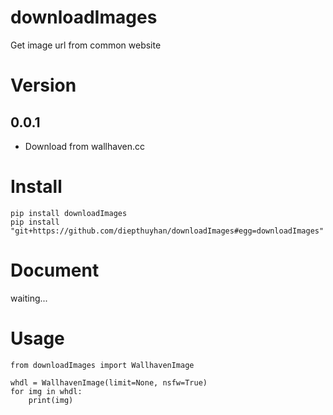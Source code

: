 # downloadImages
Get image url from common website

# Version
## 0.0.1
- Download from wallhaven.cc

# Install

`pip install downloadImages`   
`pip install "git+https://github.com/diepthuyhan/downloadImages#egg=downloadImages"`  

# Document
waiting...

# Usage

```
from downloadImages import WallhavenImage

whdl = WallhavenImage(limit=None, nsfw=True)
for img in whdl:
    print(img)
```
